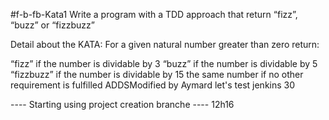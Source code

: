 #f-b-fb-Kata1
Write a program with a TDD approach that return “fizz”, “buzz” or “fizzbuzz”

Detail about the KATA:
For a given natural number greater than zero return:

“fizz” if the number is dividable by 3
“buzz” if the number is dividable by 5
“fizzbuzz” if the number is dividable by 15
the same number if no other requirement is fulfilled
ADDSModified by Aymard let's test jenkins 30

---- Starting using project creation branche ---- 12h16
